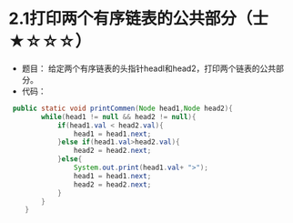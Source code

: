 # 2.1打印两个有序链表的公共部分（士★☆☆☆）
- 题目：
给定两个有序链表的头指针headl和head2，打印两个链表的公共部分。
- 代码：
```java
 public static void printCommen(Node head1,Node head2){
        while(head1 != null && head2 != null){
            if(head1.val < head2.val){
                head1 = head1.next;
            }else if(head1.val>head2.val){
                head2 = head2.next;
            }else{
                System.out.print(head1.val+ ">");
                head1 = head1.next;
                head2 = head2.next;
            }
        }
    }
```